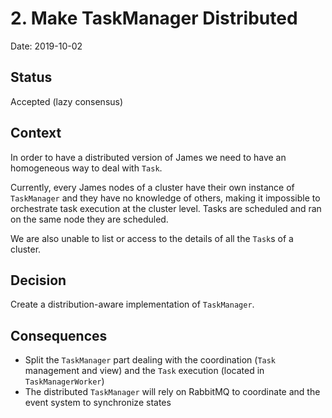 # 2. Make TaskManager Distributed

Date: 2019-10-02

## Status

Accepted (lazy consensus)

## Context

In order to have a distributed version of James we need to have an homogeneous way to deal with `Task`.

Currently, every James nodes of a cluster have their own instance of `TaskManager` and they have no knowledge of others, making it impossible to orchestrate task execution at the cluster level.
Tasks are scheduled and ran on the same node they are scheduled.

We are also unable to list or access to the details of all the `Task`s of a cluster.

## Decision

Create a distribution-aware implementation of `TaskManager`.

## Consequences

 * Split the `TaskManager` part dealing with the coordination (`Task` management and view) and the `Task` execution (located in `TaskManagerWorker`)
 * The distributed `TaskManager` will rely on RabbitMQ to coordinate and the event system to synchronize states
